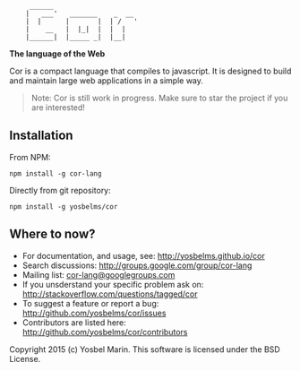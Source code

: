 ```
     ______
    |   ___'   _______    _  __
    |  |      |       |  | /   '
    |    __   |  |_|  |  |  |
    |______|  |_____ _|  |__|

```

**The language of the Web**

Cor is a compact language that compiles to javascript. It is designed to build and maintain large web applications in a simple way.

> Note: Cor is still work in progress. Make sure to star the project if you are interested!

## Installation

From NPM:

```
npm install -g cor-lang
```

Directly from git repository:

```
npm install -g yosbelms/cor
```

## Where to now?

* For documentation, and usage, see: http://yosbelms.github.io/cor
* Search discussions: http://groups.google.com/group/cor-lang
* Mailing list: [cor-lang@googlegroups.com](mailto:cor-lang@googlegroups.com)
* If you unsderstand your specific problem ask on: http://stackoverflow.com/questions/tagged/cor
* To suggest a feature or report a bug: http://github.com/yosbelms/cor/issues
* Contributors are listed here: http://github.com/yosbelms/cor/contributors

Copyright 2015 (c) Yosbel Marin. This software is licensed under the BSD License.
